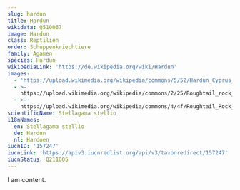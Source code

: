 ```yaml
---
slug: hardun
title: Hardun
wikidata: Q510067
image: Hardun
class: Reptilien
order: Schuppenkriechtiere
family: Agamen
species: Hardun
wikipediaLink: 'https://de.wikipedia.org/wiki/Hardun'
images:
  - 'https://upload.wikimedia.org/wikipedia/commons/5/52/Hardun_Cyprus_2.JPG'
  - >-
    https://upload.wikimedia.org/wikipedia/commons/2/25/Roughtail_rock_agama_(Stellagama_stellio_brachydactyla).jpg
  - >-
    https://upload.wikimedia.org/wikipedia/commons/4/4f/Roughtail_Rock_Agama_-_Stellagama_stellio_01.jpg
scientificName: Stellagama stellio
i18nNames:
  en: Stellagama stellio
  de: Hardun
  nl: Hardoen
iucnID: '157247'
iucnLink: 'https://apiv3.iucnredlist.org/api/v3/taxonredirect/157247'
iucnStatus: Q211005
---
```


I am content.
